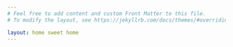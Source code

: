 ```yaml
---
# Feel free to add content and custom Front Matter to this file.
# To modify the layout, see https://jekyllrb.com/docs/themes/#overriding-theme-defaults

layout: home sweet home
---
```

